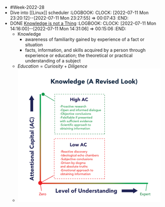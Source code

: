 - #Week-2022-28
- Dive into [[Linux]] scheduler
  :LOGBOOK:
  CLOCK: [2022-07-11 Mon 23:20:12]--[2022-07-11 Mon 23:27:55] =>  00:07:43
  :END:
- DONE [Knowledge is not a Thing](https://moretothat.com/knowledge-is-not-a-thing/)
  :LOGBOOK:
  CLOCK: [2022-07-11 Mon 14:16:00]--[2022-07-11 Mon 14:31:06] =>  00:15:06
  :END:
	- Knowledge
		- awareness of familiarity gained by experience of a fact or situation
		- facts, information, and skills acquired by a person through experience or education; the theoretical or practical understanding of a subject
	- $Education = Curiosity + Diligence$
	- ![Revised-Knowledge.png](../assets/Revised-Knowledge_1657520667225_0.png)